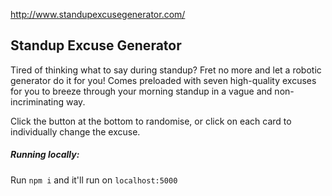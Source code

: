 http://www.standupexcusegenerator.com/


## Standup Excuse Generator
Tired of thinking what to say during standup? Fret no more and let a robotic generator do it for you! Comes preloaded with seven high-quality excuses for you to breeze through your morning standup in a vague and non-incriminating way.

Click the button at the bottom to randomise, or click on each card to individually change the excuse.

##### Running locally:
Run `npm i` and it'll run on `localhost:5000`
